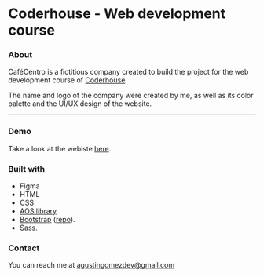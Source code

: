 # Coderhouse - Web development course

### About
CaféCentro is a fictitious company created to build the project for the web development course of [Coderhouse](https://www.coderhouse.com).

The name and logo of the company were created by me, as well as its color palette and the UI/UX design of the website.

---

### Demo
Take a look at the webiste [here](https://agustingomezdev.github.io/coderhouse-web-development-course/).

### Built with
- Figma
- HTML
- CSS
- [AOS library](https://github.com/michalsnik/aos).
- [Bootstrap](https://getbootstrap.com/) ([repo](https://github.com/AgustinGomezDev/coderhouse-web-development-course-bootstrap)).
- [Sass](https://sass-lang.com/).

### Contact 
You can reach me at agustingomezdev@gmail.com
